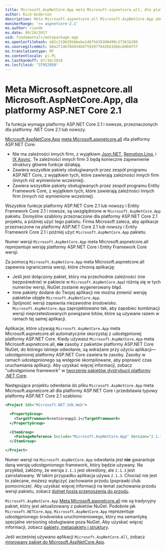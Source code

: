```yaml
---
title: Microsoft.AspNetCore.App meta Microsoft.aspnetcore.all, dla platformy ASP.NET Core 2.1 lub nowszych
author: Rick-Anderson
description: Meta Microsoft.aspnetcore.all Microsoft.AspNetCore.App obejmuje wszystkie obsługiwane pakiety platformy ASP.NET Core i Entity Framework Core.
monikerRange: '>= aspnetcore-2.1'
ms.author: riande
ms.date: 09/20/2017
uid: fundamentals/metapackage-app
ms.openlocfilehash: e82c219635bbbebe1d6f5639308490c37361b286
ms.sourcegitcommit: b8a2f14bf8dd346d7592977642b610bbcb0b0757
ms.translationtype: MT
ms.contentlocale: pl-PL
ms.lasthandoff: 07/10/2018
ms.locfileid: "37952958"
---
```

# <a name="microsoftaspnetcoreapp-metapackage-for-aspnet-core-21"></a>Meta Microsoft.aspnetcore.all Microsoft.AspNetCore.App, dla platformy ASP.NET Core 2.1

Ta funkcja wymaga platformy ASP.NET Core 2.1 i nowsze, przeznaczonych dla platformy .NET Core 2.1 lub nowszy.

[Microsoft.AspNetCore.App](https://www.nuget.org/packages/Microsoft.AspNetCore.App) [meta Microsoft.aspnetcore.all](/dotnet/core/packages#metapackages) dla platformy ASP.NET Core:

* Nie ma zależności innych firm, z wyjątkiem [Json.NET](https://www.nuget.org/packages/Newtonsoft.Json/), [Remotion.Linq](https://www.nuget.org/packages/Remotion.Linq/), i [IX Async](https://www.nuget.org/packages/System.Interactive.Async/). Te zależności innych firm 3 będą konieczne zapewnienie struktury główne funkcje działają.
* Zawiera wszystkie pakiety obsługiwanych przez zespół programu ASP.NET Core, z wyjątkiem tych, które zawierają zależności innych firm (innych niż wymienione wcześniej).
* Zawiera wszystkie pakiety obsługiwanych przez zespół programu Entity Framework Core, z wyjątkiem tych, które zawierają zależności innych firm (innych niż wymienione wcześniej).

Wszystkie funkcje platformy ASP.NET Core 2.1 lub nowszy i Entity Framework Core 2.1 i nowsze, są uwzględnione w `Microsoft.AspNetCore.App` pakietu. Domyślne szablony przeznaczone dla platformy ASP.NET Core 2.1 projektu, a później użyć tego pakietu. Firma Microsoft zaleca, aby aplikacje przeznaczone na platformy ASP.NET Core 2.1 lub nowszy i Entity Framework Core 2.1 i później użyć `Microsoft.AspNetCore.App` pakietu.

Numer wersji `Microsoft.AspNetCore.App` meta Microsoft.aspnetcore.all reprezentuje wersję platformy ASP.NET Core i Entity Framework Core wersji.

Za pomocą `Microsoft.AspNetCore.App` meta Microsoft.aspnetcore.all zapewnia ograniczenia wersji, które chronią aplikację:

* Jeśli jest dołączony pakiet, który ma przechodnie zależności (nie bezpośrednie) w pakiecie w `Microsoft.AspNetCore.App`i różnią się w tych numerów wersji, NuGet zostanie wygenerowany błąd.
* Inne pakiety dodane do Twojej aplikacji nie można zmienić wersję pakietów objęte `Microsoft.AspNetCore.App`.
* Spójność wersji zapewnia niezawodne środowisko. `Microsoft.AspNetCore.App` zaprojektowano tak, aby zapobiec kombinacji wersji nieprzetestowanych powiązane bitów, które są używane razem w ramach tej samej aplikacji.

Aplikacje, które używają `Microsoft.AspNetCore.App` meta Microsoft.aspnetcore.all automatycznie skorzystaj z udostępnionej platformy ASP.NET Core. Kiedy używasz `Microsoft.AspNetCore.App` meta Microsoft.aspnetcore.all, **nie** zasoby z pakietów platformy ASP.NET Core NuGet, do którego istnieje odwołanie, są wdrażane przy użyciu aplikacji&mdash;udostępnionej platformy ASP.NET Core zawiera te zasoby. Zasoby w ramach udostępnionego są wstępnie skompilowane, aby poprawić czas uruchamiania aplikacji. Aby uzyskać więcej informacji, zobacz "udostępnione framework" w [tworzenie pakietów dystrybucji platformy .NET Core](/dotnet/core/build/distribution-packaging).

Następujące projektu odwołania do pliku `Microsoft.AspNetCore.App` meta Microsoft.aspnetcore.all dla platformy ASP.NET Core i przedstawia typowy platformy ASP.NET Core 2.1 szablonu:

```xml
<Project Sdk="Microsoft.NET.Sdk.Web">

  <PropertyGroup>
    <TargetFramework>netcoreapp2.1</TargetFramework>
  </PropertyGroup>

  <ItemGroup>
    <PackageReference Include="Microsoft.AspNetCore.App" Version="2.1.1" />
  </ItemGroup>

</Project>
```

Numer wersji na `Microsoft.AspNetCore.App` odwołania jest **nie** gwarantuje daną wersję udostępnionego framework, który będzie używany. Na przykład, załóżmy, że wersja `2.1.1` jest określony, ale `2.1.3` jest zainstalowany. W takim przypadku aplikacja używa `2.1.3`. Chociaż nie jest to zalecane, możesz wyłączyć zachowanie przodu (poprawki i/lub pomocnicze). Aby uzyskać więcej informacji na temat zachowania przodu wersji pakietu, zobacz [dotnet hosta przenoszenia do przodu](https://github.com/dotnet/core-setup/blob/master/Documentation/design-docs/roll-forward-on-no-candidate-fx.md).

`Microsoft.AspNetCore.App` [Meta Microsoft.aspnetcore.all](/dotnet/core/packages#metapackages) nie są tradycyjny pakiet, który jest aktualizowany z pakietów NuGet. Podobnie jak `Microsoft.NETCore.App`, `Microsoft.AspNetCore.App` reprezentuje udostępnionego środowiska uruchomieniowego, który ma semantykę specjalne versioning obsługiwane poza NuGet. Aby uzyskać więcej informacji, zobacz [pakiety, metapakiety i struktury](/dotnet/core/packages).

Jeśli wcześniej używano aplikacji `Microsoft.AspNetCore.All`, zobacz [migrowany pakiet do Microsoft.AspNetCore.App](xref:fundamentals/metapackage#migrate).
